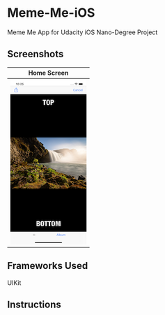 # Meme-Me-iOS
Meme Me App for Udacity iOS Nano-Degree Project

## Screenshots
| Home Screen| 
| ----------------- | 
| ![HomeScreen.PNG](screenshots/HomeScreen.PNG) | 

## Frameworks Used
UIKit

## Instructions

